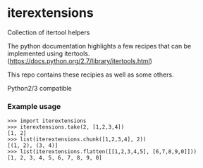 # iterextensions
Collection of itertool helpers

The python documentation highlights a few recipes that can be implemented using itertools.
(https://docs.python.org/2.7/library/itertools.html)

This repo contains these recipies as well as some others.

Python2/3 compatible 

### Example usage
    >>> import iterextensions
    >>> iterextensions.take(2, [1,2,3,4])
    [1, 2]
    >>> list(iterextensions.chunk([1,2,3,4], 2))
    [(1, 2), (3, 4)]
    >>> list(iterextensions.flatten([[1,2,3,4,5], [6,7,8,9,0]]))
    [1, 2, 3, 4, 5, 6, 7, 8, 9, 0]
